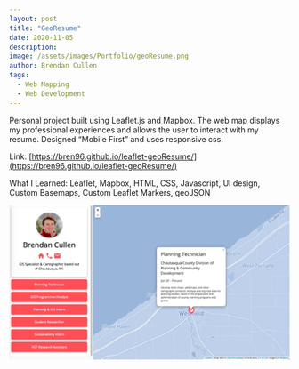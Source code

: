 ```yaml
---
layout: post
title: "GeoResume"
date: 2020-11-05
description:
image: /assets/images/Portfolio/geoResume.png
author: Brendan Cullen
tags:
  - Web Mapping
  - Web Development
---
```

Personal project built using Leaflet.js and Mapbox. The web map displays my professional experiences and allows the user to interact with my resume. Designed “Mobile First” and uses responsive css.

Link: [https://bren96.github.io/leaflet-geoResume/](https://bren96.github.io/leaflet-geoResume/)

What I Learned: Leaflet, Mapbox, HTML, CSS, Javascript, UI design, Custom Basemaps, Custom Leaflet Markers, geoJSON

![](/assets/images/Portfolio/geoResume.png)